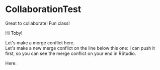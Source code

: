 # CollaborationTest

Great to collaborate! Fun class!  
  
Hi Toby!  
  
Let's make a merge conflict here.  
Let's make a new merge conflict on the line below this one: I can push it first, so you can see the merge conflict on your end in RStudio.

Here: 